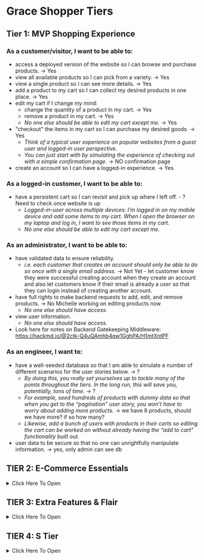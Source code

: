 # Grace Shopper Tiers

## Tier 1: MVP Shopping Experience

### As a customer/visitor, I want to be able to:
- access a deployed version of the website so I can browse and purchase products. -> Yes
- view all available products so I can pick from a variety. -> Yes
- view a single product so I can see more details. -> Yes
- add a product to my cart so I can collect my desired products in one place.  -> Yes
- edit my cart if I change my mind: 
  - change the quantity of a product in my cart. -> Yes
  - remove a product in my cart.  -> Yes
  - *No one else should be able to edit my cart except me.*   -> Yes
- "checkout" the items in my cart so I can purchase my desired goods.  -> Yes
  - *Think of a typical user experience on popular websites from a guest user and logged-in user perspective.*
  - *You can just start with by simulating the experience of checking out with a simple confirmation page.*  -> NO confirmation page
- create an account so I can have a logged-in experience. -> Yes

### As a logged-in customer, I want to be able to:
- have a persistent cart so I can revisit and pick up where I left off. - ? Need to check once website is up
  - *Logged-in-user across multiple devices: I'm logged in on my mobile device and add some items to my cart. When I open the browser on my laptop and log in, I want to see those items in my cart.*
  - *No one else should be able to edit my cart except me.* 

### As an administrator, I want to be able to:
- have validated data to ensure reliability.
  - *i.e. each customer that creates an account should only be able to do so once with a single email address.* -> Not Yet - let customer know they were successful creating account when they create an account and also let customers know if their email is already a user so that they can login instead of creating another account.  
- have full rights to make backend requests to add, edit, and remove products. -> No Michelle working on editing products now 
  - *No one else should have access.*
- view user information.
  - *No one else should have access.*
- Look here for notes on Backend Gatekeeping Middleware: https://hackmd.io/@2ctk-Q4uQAmhb4qw1GghPA/H1mtXntPF

### As an engineer, I want to:
- have a well-seeded database so that I am able to simulate a number of different scenarios for the user stories below. -> ?
  - *By doing this, you really set yourselves up to tackle many of the points throughout the tiers. In the long run, this will save you, potentially, tons of time.* -> ?
  - *For example, seed hundreds of products with dummy data so that when you get to the “pagination” user story, you won’t have to worry about adding more products.* -> we have 8 products, should we have more? if so how many?
  - *Likewise, add a bunch of users with products in their carts so editing the cart can be worked on without already having the “add to cart” functionality built out.* 
- user data to be secure so that no one can unrightfully manipulate information. -> yes, only admin can see db
## TIER 2: E-Commerce Essentials

<details><summary>Click Here To Open</summary>

### As a customer, I want to be able to:
- see all products that belong to a certain category.
  - *Keep this simple. For example, a product can only belong to one category.*
- explore an aesthetically pleasing website so I can easily navigate around and enjoy the experience (UI/UX).
  - *This includes front-end data validations. For example, if certain fields of a form are required and must be in a specific format, this is obvious to the user.*
-  navigate the website successfully, in a way that is accessible and inclusive.
    - *This is a great opportunity to dive into ADA Compliance (screen-reader friendliness, keyboard navigation, colorblind-friendly, etc.).*
    - *Resources: [A11y Checklist](https://a11yproject.com/checklist), [WebAIM Contrast Checker](https://webaim.org/resources/contrastchecker/)*
- have a persistent cart so I can revisit and pick up where I left off.
  - *There are two more experiences to consider here. Explore your favorite websites to see what the intended behavior is for the following cases:*
    - **Guest-only:** I don't want to create an account, but I want my cart to persist between browser refreshes.
      - Look into front-end storage for this one.
    - **Guest-to-logged-in-user:** Initially, I'm not logged in, and I add items to my cart. When I eventually log in, I want to see those same items I added when I was logged in still in my cart, in addition to the items I may have had in my cart from a previous logged in session.

### As a logged-in customer, I want to be able to:
- see my order history so I can remember my previously purchased items and their prices at the time of purchase.
- view and edit my user profile so I can update my information when necessary.

### As an administrator, I want to be able to:
- allow customers to have a variety of payment method options in order to increase checkout conversion.
  - *Begin by integrating Stripe, and, if interested, dive into integrating PayPal, Venmo, Braintree, or Bitcoin.*
- edit products and manage users through a dashboard so I can easily make changes and assessments as necessary.

</details>

## TIER 3: Extra Features & Flair

<details><summary>Click Here To Open</summary>

### As an administrator, I want to be able to:
- ensure accurate product inventory so that we can be sure only available products are sold.
  - *For example, when a customer purchases an item, the quantity available is appropriately deducted.*
  - *Likewise, if a customer attempts to purchase a higher quantity of an item that is available, they will be alerted/notified that there isn't enough inventory.*
- offer customers discounts through promo codes so that we can incentivize purchases.

### As a customer, I want to be able to:

#### Receive Notifications
- receive an email confirmation when placing an order so that I can easily reference it when needed without visiting my account.
- be notified when certain events occur so that I am informed of my actions.
  - *For example, when I add a product to my cart, there is a toast notification that pops up in the corner of the page with an appropriate message for that action.*

#### Have A Seamless Experience
- view a display to know when content is loading or there is an error so that I can manage my expectations.
  - *For example, loading spinners while the frontend is waiting for a backend response.*
  - *As a customer, if I visit a product page that doesn't exist, notify me that it doesn't and bring me to all products. Likewise, if I visit a page that outright doesn't exist, navigate me to the landing page.*

#### Have A User-Friendly Experience
- filter through all products.
  - *This is an opportunity to dive into a "search" input field. You can filter all products using vanilla JavaScript, or look into Algolia (search-as-a-service).*
- browse through all products in a digestible way so that I am not overwhelmed with an endless list of products.
  - *Dive into pagination here!*
  - *This goes back to the initial seed in Tier 1. If you have a database seeded with thousands of products, there shouldn't be any blockers in order to tackle this user story. It also begs the question of whether we should fetch all of the products from the database or limit the response in intervals (e.g. 25 at a time) and show more only through a user action (e.g. clicking a “Next”/”Show More” button).*
  - *Keep in mind, if you already have the product filter feature built out, can you get pagination to work on the results as well?*
- view featured products so that I can get inspiration.
  - *For example, display the five most purchased products within a given period of time (i.e. yesterday or last week), or the most recently added products.*
- add products to a wishlist so that I can differentiate products I would like to purchase now (cart) versus products I might be interested in purchasing in the future (wishlist).

</details>

## TIER 4: S Tier

<details><summary>Click Here To Open</summary>

### As a customer, I want to be able to:
- post products to my social media accounts so that I can share with my friends/followers.
  - *For example, integrating Facebook to create a post of a product's name, description, photo and link.*
- receive recommended products so that I can have a customized user experience and get inspiration.
  - *For example, based on products viewed (similar products; matching "tags").*
- feel like the website experience is customized for my native language.
  - **Internationalization (i19n)**
    - *The process of designing and building an application to facilitate localization. The main concern is that applications can be adapted to various languages and regions without engineering changes.*
  - **Localization (i10n)**
    - *The cultural and linguistic adaptation of an internationalized application to two or more culturally-distinct markets.*
    - *For example, the website while the main language of the United States and United Kingdom is English, the currency ($ vs. £) and date format (12/31/2020 vs. 31/12/2020) vary.*
  - *[Mozilla Internationalization & Localization Guidelines](https://www-archive.mozilla.org/docs/reflist/i18n/)*

### As an administrator, I want to be able to:
- visualize relevant KPIs (key performance indicators) in the admin dashboard so that I can make educated business decisions.
  - *For example, a line graph of total sales over time.*

### As a CEO/CTO, I want:
- the website to allow for multi tenancy so that we can potentially white label the application and allow users to create "shops."
  - *Think Etsy and Amazon, where the sellers can have their own "shops" within the platforms.*

</details>
